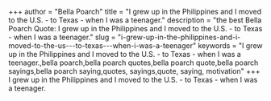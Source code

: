 +++
author = "Bella Poarch"
title = "I grew up in the Philippines and I moved to the U.S. - to Texas - when I was a teenager."
description = "the best Bella Poarch Quote: I grew up in the Philippines and I moved to the U.S. - to Texas - when I was a teenager."
slug = "i-grew-up-in-the-philippines-and-i-moved-to-the-us---to-texas---when-i-was-a-teenager"
keywords = "I grew up in the Philippines and I moved to the U.S. - to Texas - when I was a teenager.,bella poarch,bella poarch quotes,bella poarch quote,bella poarch sayings,bella poarch saying,quotes, sayings,quote, saying, motivation"
+++
I grew up in the Philippines and I moved to the U.S. - to Texas - when I was a teenager.
